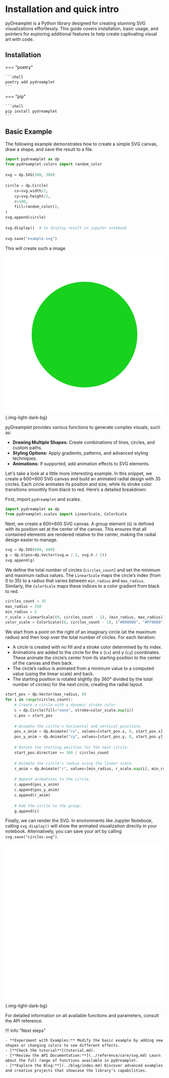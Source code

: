 # Installation and quick intro

pyDreamplet is a Python library designed for creating stunning SVG visualizations effortlessly. This guide covers installation, basic usage, and pointers for exploring additional features to help create captivating visual art with code.

## Installation

=== "poetry"

    ```shell
    poetry add pydreamplet
    ```

=== "pip"

    ```shell
    pip install pydreamplet
    ```

## Basic Example

The following example demonstrates how to create a simple SVG canvas, draw a shape, and save the result to a file.

```py title="Your first SVG" linenums="1"
import pydreamplet as dp
from pydreamplet.colors import random_color

svg = dp.SVG(300, 300)

circle = dp.Circle(
    cx=svg.width/2,
    cy=svg.height/2,
    r=100,
    fill=random_color(),
)
svg.append(circle)

svg.display()  # to display result in jupyter notebook

svg.save("example.svg")
```

This will create such a image

![Example](assets/getting_started_img_01.svg){.img-light-dark-bg}


pyDreamplet provides various functions to generate complex visuals, such as:

- **Drawing Multiple Shapes:** Create combinations of lines, circles, and custom paths.
- **Styling Options:** Apply gradients, patterns, and advanced styling techniques.
- **Animations:** If supported, add animation effects to SVG elements.

Let's take a look at a little more interesting example. In this snippet, we create a 600×600 SVG canvas and build an animated radial design with 35 circles. Each circle animates its position and size, while its stroke color transitions smoothly from black to red. Here’s a detailed breakdown:

First, import `pydreamplet` and scales.

```py
import pydreamplet as dp
from pydreamplet.scales import LinearScale, ColorScale
```

Next, we create a 600×600 SVG canvas. A group element (`G`) is defined with its position set at the center of the canvas. This ensures that all contained elements are rendered relative to the center, making the radial design easier to manage.

```py
svg = dp.SVG(600, 600)
g = dp.G(pos=dp.Vector(svg.w / 2, svg.h / 2))
svg.append(g)
```

We define the total number of circles (`circles_count`) and set the minimum and maximum radius values. The `LinearScale` maps the circle’s index (from 0 to 35) to a radius that varies between `min_radius` and `max_radius`. Similarly, the `ColorScale` maps these indices to a color gradient from black to red.

```py
circles_count = 35
max_radius = 250
min_radius = 5
r_scale = LinearScale((0, circles_count - 1), (min_radius, max_radius))
color_scale = ColorScale((0, circles_count - 1), ("#000000", "#FF0000"))
```

We start from a point on the right of an imaginary circle (at the maximum radius) and then loop over the total number of circles. For each iteration:

- A circle is created with no fill and a stroke color determined by its index.
- Animations are added to the circle for the x (`cx`) and y (`cy`) coordinates. These animate the circle’s center from its starting position to the center of the canvas and then back.
- The circle’s radius is animated from a minimum value to a computed value (using the linear scale) and back.
- The starting position is rotated slightly (by 360° divided by the total number of circles) for the next circle, creating the radial layout.

```py
start_pos = dp.Vector(max_radius, 0)
for i in range(circles_count):
    # Create a circle with a dynamic stroke color.
    c = dp.Circle(fill="none", stroke=color_scale.map(i))
    c.pos = start_pos
    
    # Animate the circle's horizontal and vertical positions.
    pos_x_anim = dp.Animate("cx", values=[start_pos.x, 0, start_pos.x], dur="5s")
    pos_y_anim = dp.Animate("cy", values=[start_pos.y, 0, start_pos.y], dur="5s")
    
    # Rotate the starting position for the next circle.
    start_pos.direction += 360 / circles_count
    
    # Animate the circle's radius using the linear scale.
    r_anim = dp.Animate("r", values=[min_radius, r_scale.map(i), min_radius], dur="5s")
    
    # Append animations to the circle.
    c.append(pos_x_anim)
    c.append(pos_y_anim)
    c.append(r_anim)
    
    # Add the circle to the group.
    g.append(c)
```

Finally, we can render the SVG. In environments like Jupyter Notebook, calling `svg.display()` will show the animated visualization directly in your notebook. Alternatively, you can save your art by calling `svg.save("circles.svg")`.

![Image title](assets/getting_started_img_02.svg){.img-light-dark-bg}

For detailed information on all available functions and parameters, consult the API reference.


!!! info "Next steps"

    - **Experiment with Examples:** Modify the basic example by adding new shapes or changing colors to see different effects.
    - [**Check the tutorial**](tutorial.md).
    - [**Review the API Documentation:**](../reference/core/svg.md) Learn about the full range of functions available in pyDreamplet.
    - [**Explore the Blog:**](../blog/index.md) Discover advanced examples and creative projects that showcase the library’s capabilities.
